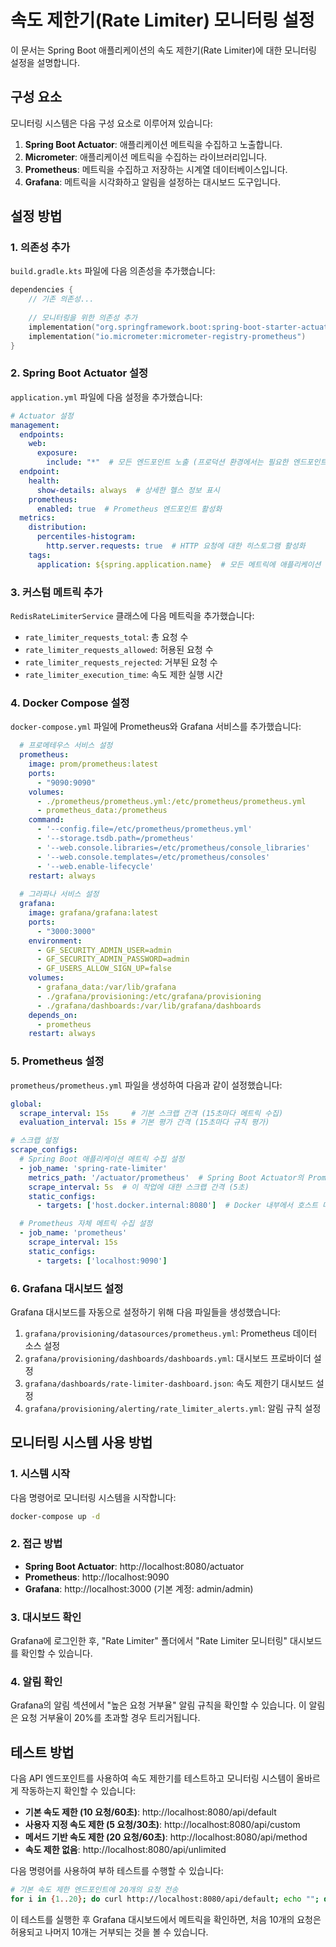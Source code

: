 # 속도 제한기(Rate Limiter) 모니터링 설정

이 문서는 Spring Boot 애플리케이션의 속도 제한기(Rate Limiter)에 대한 모니터링 설정을 설명합니다.

## 구성 요소

모니터링 시스템은 다음 구성 요소로 이루어져 있습니다:

1. **Spring Boot Actuator**: 애플리케이션 메트릭을 수집하고 노출합니다.
2. **Micrometer**: 애플리케이션 메트릭을 수집하는 라이브러리입니다.
3. **Prometheus**: 메트릭을 수집하고 저장하는 시계열 데이터베이스입니다.
4. **Grafana**: 메트릭을 시각화하고 알림을 설정하는 대시보드 도구입니다.

## 설정 방법

### 1. 의존성 추가

`build.gradle.kts` 파일에 다음 의존성을 추가했습니다:

```kotlin
dependencies {
    // 기존 의존성...
    
    // 모니터링을 위한 의존성 추가
    implementation("org.springframework.boot:spring-boot-starter-actuator")
    implementation("io.micrometer:micrometer-registry-prometheus")
}
```

### 2. Spring Boot Actuator 설정

`application.yml` 파일에 다음 설정을 추가했습니다:

```yaml
# Actuator 설정
management:
  endpoints:
    web:
      exposure:
        include: "*"  # 모든 엔드포인트 노출 (프로덕션 환경에서는 필요한 엔드포인트만 노출하는 것이 좋음)
  endpoint:
    health:
      show-details: always  # 상세한 헬스 정보 표시
    prometheus:
      enabled: true  # Prometheus 엔드포인트 활성화
  metrics:
    distribution:
      percentiles-histogram:
        http.server.requests: true  # HTTP 요청에 대한 히스토그램 활성화
    tags:
      application: ${spring.application.name}  # 모든 메트릭에 애플리케이션 이름 태그 추가
```

### 3. 커스텀 메트릭 추가

`RedisRateLimiterService` 클래스에 다음 메트릭을 추가했습니다:

- `rate_limiter_requests_total`: 총 요청 수
- `rate_limiter_requests_allowed`: 허용된 요청 수
- `rate_limiter_requests_rejected`: 거부된 요청 수
- `rate_limiter_execution_time`: 속도 제한 실행 시간

### 4. Docker Compose 설정

`docker-compose.yml` 파일에 Prometheus와 Grafana 서비스를 추가했습니다:

```yaml
  # 프로메테우스 서비스 설정
  prometheus:
    image: prom/prometheus:latest
    ports:
      - "9090:9090"
    volumes:
      - ./prometheus/prometheus.yml:/etc/prometheus/prometheus.yml
      - prometheus_data:/prometheus
    command:
      - '--config.file=/etc/prometheus/prometheus.yml'
      - '--storage.tsdb.path=/prometheus'
      - '--web.console.libraries=/etc/prometheus/console_libraries'
      - '--web.console.templates=/etc/prometheus/consoles'
      - '--web.enable-lifecycle'
    restart: always
  
  # 그라파나 서비스 설정
  grafana:
    image: grafana/grafana:latest
    ports:
      - "3000:3000"
    environment:
      - GF_SECURITY_ADMIN_USER=admin
      - GF_SECURITY_ADMIN_PASSWORD=admin
      - GF_USERS_ALLOW_SIGN_UP=false
    volumes:
      - grafana_data:/var/lib/grafana
      - ./grafana/provisioning:/etc/grafana/provisioning
      - ./grafana/dashboards:/var/lib/grafana/dashboards
    depends_on:
      - prometheus
    restart: always
```

### 5. Prometheus 설정

`prometheus/prometheus.yml` 파일을 생성하여 다음과 같이 설정했습니다:

```yaml
global:
  scrape_interval: 15s     # 기본 스크랩 간격 (15초마다 메트릭 수집)
  evaluation_interval: 15s # 기본 평가 간격 (15초마다 규칙 평가)

# 스크랩 설정
scrape_configs:
  # Spring Boot 애플리케이션 메트릭 수집 설정
  - job_name: 'spring-rate-limiter'
    metrics_path: '/actuator/prometheus'  # Spring Boot Actuator의 Prometheus 엔드포인트
    scrape_interval: 5s  # 이 작업에 대한 스크랩 간격 (5초)
    static_configs:
      - targets: ['host.docker.internal:8080']  # Docker 내부에서 호스트 머신의 Spring Boot 애플리케이션에 접근

  # Prometheus 자체 메트릭 수집 설정
  - job_name: 'prometheus'
    scrape_interval: 15s
    static_configs:
      - targets: ['localhost:9090']
```

### 6. Grafana 대시보드 설정

Grafana 대시보드를 자동으로 설정하기 위해 다음 파일들을 생성했습니다:

1. `grafana/provisioning/datasources/prometheus.yml`: Prometheus 데이터 소스 설정
2. `grafana/provisioning/dashboards/dashboards.yml`: 대시보드 프로바이더 설정
3. `grafana/dashboards/rate-limiter-dashboard.json`: 속도 제한기 대시보드 설정
4. `grafana/provisioning/alerting/rate_limiter_alerts.yml`: 알림 규칙 설정

## 모니터링 시스템 사용 방법

### 1. 시스템 시작

다음 명령어로 모니터링 시스템을 시작합니다:

```bash
docker-compose up -d
```

### 2. 접근 방법

- **Spring Boot Actuator**: http://localhost:8080/actuator
- **Prometheus**: http://localhost:9090
- **Grafana**: http://localhost:3000 (기본 계정: admin/admin)

### 3. 대시보드 확인

Grafana에 로그인한 후, "Rate Limiter" 폴더에서 "Rate Limiter 모니터링" 대시보드를 확인할 수 있습니다.

### 4. 알림 확인

Grafana의 알림 섹션에서 "높은 요청 거부율" 알림 규칙을 확인할 수 있습니다. 이 알림은 요청 거부율이 20%를 초과할 경우 트리거됩니다.

## 테스트 방법

다음 API 엔드포인트를 사용하여 속도 제한기를 테스트하고 모니터링 시스템이 올바르게 작동하는지 확인할 수 있습니다:

- **기본 속도 제한 (10 요청/60초)**: http://localhost:8080/api/default
- **사용자 지정 속도 제한 (5 요청/30초)**: http://localhost:8080/api/custom
- **메서드 기반 속도 제한 (20 요청/60초)**: http://localhost:8080/api/method
- **속도 제한 없음**: http://localhost:8080/api/unlimited

다음 명령어를 사용하여 부하 테스트를 수행할 수 있습니다:

```bash
# 기본 속도 제한 엔드포인트에 20개의 요청 전송
for i in {1..20}; do curl http://localhost:8080/api/default; echo ""; done
```

이 테스트를 실행한 후 Grafana 대시보드에서 메트릭을 확인하면, 처음 10개의 요청은 허용되고 나머지 10개는 거부되는 것을 볼 수 있습니다.